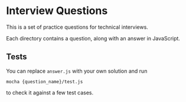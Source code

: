 # Interview Questions
This is a set of practice questions for technical interviews.

Each directory contains a question, along with an answer in JavaScript.

## Tests
You can replace `answer.js` with your own solution and run
```
mocha {question_name}/test.js
```
to check it against a few test cases.
